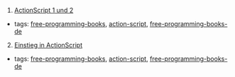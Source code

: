 1. [ActionScript 1 und 2](http://openbook.rheinwerk-verlag.de/actionscript/)
  * tags: [free-programming-books](tags/free-programming-books.md), [action-script](tags/action-script.md), [free-programming-books-de](tags/free-programming-books-de.md)
2. [Einstieg in ActionScript](http://openbook.rheinwerk-verlag.de/actionscript_einstieg/)
  * tags: [free-programming-books](tags/free-programming-books.md), [action-script](tags/action-script.md), [free-programming-books-de](tags/free-programming-books-de.md)
